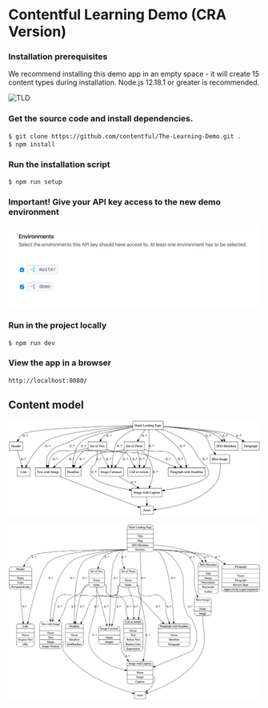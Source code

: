 # Contentful Learning Demo (CRA Version)

### Installation prerequisites

We recommend installing this demo app in an empty space - it will create 15 content types during installation. Node.js 12.18.1 or greater is recommended.

![TLD](./TLD.png)

### Get the source code and install dependencies.

```
$ git clone https://github.com/contentful/The-Learning-Demo.git .
$ npm install
```

### Run the installation script

```
$ npm run setup
```

### Important! Give your API key access to the new demo environment

![API key](./api_key.png)

### Run in the project locally

```
$ npm run dev
```
### View the app in a browser

```
http://localhost:8080/
```

## Content model

![Content model simple](./winning-demo-content-model-simple.png)

![Content model full](./winning-demo-content-model.png)
